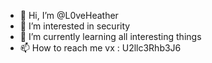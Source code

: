 - 👋 Hi, I’m @L0veHeather
- 👀 I’m interested in security
- 🌱 I’m currently learning all interesting things
- 📫 How to reach me vx : U2llc3Rhb3J6

<!---
L0veHeather/L0veHeather is a ✨ special ✨ repository because its `README.md` (this file) appears on your GitHub profile.
You can click the Preview link to take a look at your changes.
--->
